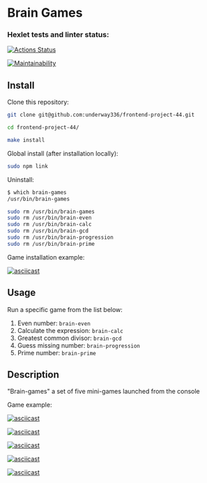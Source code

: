 Brain Games
===========

### Hexlet tests and linter status:

[![Actions Status](https://github.com/underway336/frontend-project-44/actions/workflows/hexlet-check.yml/badge.svg)](https://github.com/underway336/frontend-project-44/actions)

[![Maintainability](https://api.codeclimate.com/v1/badges/5c9fa98d4c408f4841ae/maintainability)](https://codeclimate.com/github/underway336/frontend-project-44/maintainability)

Install
-------

Clone this repository:

```bash
git clone git@github.com:underway336/frontend-project-44.git

cd frontend-project-44/

make install
```
Global install (after installation locally):

```bash
sudo npm link
```
Uninstall:
```bash
$ which brain-games
/usr/bin/brain-games

sudo rm /usr/bin/brain-games
sudo rm /usr/bin/brain-even
sudo rm /usr/bin/brain-calc 
sudo rm /usr/bin/brain-gcd 
sudo rm /usr/bin/brain-progression 
sudo rm /usr/bin/brain-prime 
```
Game installation example:

[![asciicast](https://asciinema.org/a/hgTZmRT5GBRM1zJTvt6NaZdU9.svg)](https://asciinema.org/a/hgTZmRT5GBRM1zJTvt6NaZdU9)

Usage
-----

Run a specific game from the list below:

1. Even number: `brain-even`
1. Calculate the expression: `brain-calc`
1. Greatest common divisor: `brain-gcd`
1. Guess missing number: `brain-progression`
1. Prime number: `brain-prime`

## Description

"Brain-games" a set of five mini-games launched from the console

Game example:

[![asciicast](https://asciinema.org/a/oIc827r0Hck9kBJMhRKF4bmv3.svg)](https://asciinema.org/a/oIc827r0Hck9kBJMhRKF4bmv3)

[![asciicast](https://asciinema.org/a/EFEcO7C5IzJbeZq6KpwIf0crl.svg)](https://asciinema.org/a/EFEcO7C5IzJbeZq6KpwIf0crl)

[![asciicast](https://asciinema.org/a/bRIu0c7mLUWEPICpZ5BCoIVBB.svg)](https://asciinema.org/a/bRIu0c7mLUWEPICpZ5BCoIVBB)

[![asciicast](https://asciinema.org/a/PDwXoNjiXXTVVZdc4M6g9HNcM.svg)](https://asciinema.org/a/PDwXoNjiXXTVVZdc4M6g9HNcM)

[![asciicast](https://asciinema.org/a/AsBvI6YXVrYareewCQZOr3UaM.svg)](https://asciinema.org/a/AsBvI6YXVrYareewCQZOr3UaM)

